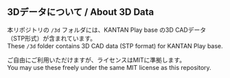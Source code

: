 ## 3Dデータについて / About 3D Data

本リポジトリの `/3d` フォルダには、KANTAN Play base の3D CADデータ（STP形式）が含まれています。  
These `/3d` folder contains 3D CAD data (STP format) for KANTAN Play base.

ご自由にご利用いただけますが、ライセンスはMITに準拠します。  
You may use these freely under the same MIT license as this repository.
